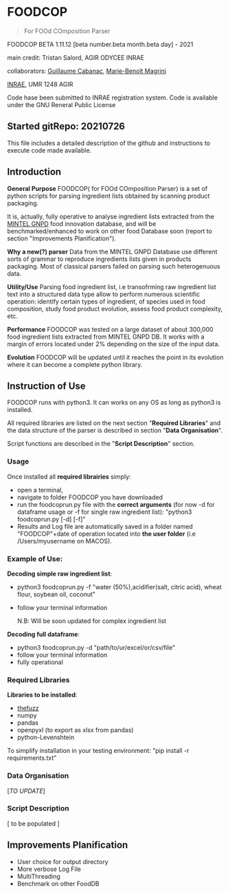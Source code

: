# FOODCOP

> For FOOd COmposition Parser

FOODCOP BETA 1.11.12 [beta number.beta month.beta day] - 2021

main credit: Tristan Salord, AGIR ODYCEE INRAE 

collaborators: [Guillaume Cabanac](https://www.irit.fr/~Guillaume.Cabanac/cv.pdf), [Marie-Benoît Magrini](https://www6.toulouse.inrae.fr/agir/Les-equipes/ODYCEE/Membres/Magrini-Marie-Benoit)

[INRAE](https://www.inrae.fr/), UMR 1248 AGIR 

Code hase been submitted to INRAE registration system.
Code is available under the GNU Reneral Public License

## Started gitRepo: 20210726

This file includes a detailed description of the github and instructions to execute code made available.

## Introduction

__General Purpose__
FOODCOP( for FOOd COmposition Parser) is a set of python scripts for parsing ingredient lists obtained by scanning product packaging. 

It is, actually, fully operative to analyse ingredient lists extracted from the [MINTEL GNPD](https://www.mintel.com/) food innovation database, and will be benchmarked/enhanced to work on other food Database soon (report to section "Improvements Planification"). 

__Why a new(?) parser__
Data from the MINTEL GNPD Database use different sorts of grammar to reproduce ingredients lists given in products packaging. Most of classical parsers failed on parsing such heterogenuous data. 

__Utility/Use__
Parsing food ingredient list, i.e transofrming raw ingredient list text into a structured data type allow to perform numerous scientific operation: identify certain types of ingredient, of species used in food composition, study food product evolution, assess food product complexity, etc.

__Performance__
FOODCOP was tested on a large dataset of about 300,000 food ingredient lists extracted from MINTEL GNPD DB. It works with a margin of errors located under 2% depending on the size of the input data. 

__Evolution__
FOODCOP will be updated until it reaches the point in its evolution where it can become a complete python library. 

## Instruction of Use

FOODCOP runs with python3. It can works on any OS as long as python3 is installed. 

All required libraries are listed on the next section "__Required Libraries__" and the data structure of the parser is described in section "__Data Organisation__".

Script functions are described in the "__Script Description__" section.

### Usage
Once installed all __required librairies__ simply:

- open a terminal,
- navigate to folder FOODCOP you have downloaded
- run the foodcoprun.py file with the __correct arguments__ (for now -d for dataframe usage or -f for single raw ingredient list): "python3 foodcoprun.py [-d] [-f]"
- Results and Log file are automatically saved in a folder named "FOODCOP"+date of operation located into __the user folder__ (i.e /Users/myusername on MACOS).

### Example of Use:

__Decoding simple raw ingredient list__:
- python3 foodcoprun.py -f "water (50%),acidifier(salt, citric acid), wheat flour, soybean oil, coconut"
- follow your terminal information
  
  N.B: Will be soon updated for complex ingredient list
  
__Decoding full dataframe__:
- python3 foodcoprun.py -d "path/to/ur/excel/or/csv/file"
- follow your terminal information
- fully operational 


### Required Libraries

__Libraries to be installed__:

- [thefuzz](https://github.com/seatgeek/thefuzz)
- numpy
- pandas
- openpyxl (to export as xlsx from pandas)
- python-Levenshtein

To simplify installation in your testing environment: "pip install -r requirements.txt"


### Data Organisation
[_TO UPDATE_]



### Script Description

[ to be populated ]

## Improvements Planification

+ User choice for output directory
+ More verbose Log File
+ MultiThreading
+ Benchmark on other FoodDB
